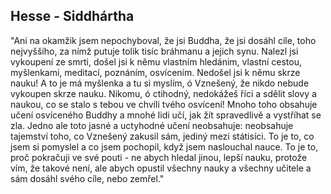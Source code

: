 ## Hesse - Siddhártha

"Ani na okamžik jsem nepochyboval, že jsi Buddha, že jsi dosáhl cíle, toho nejvyššího, za nímž putuje tolik tisíc bráhmanu a jejich synu.
 Nalezl jsi vykoupení ze smrti, došel jsi k němu vlastním hledánim, vlastní cestou, myšlenkami, meditací, poznáním, osvícením.
 Nedošel jsi k němu skrze nauku!
 A to je má myšlenka a tu si myslím, ó Vznešený, že nikdo nebude vykoupen skrze nauku.
 Nikomu, ó ctihodný, nedokážeš říci a sdělit slovy a naukou, co se stalo s tebou ve chvíli tvého osvícení!
 Mnoho toho obsahuje učení osvíceného Buddhy a mnohé lidi učí, jak žít spravedlivě a vystříhat se zla.
 Jedno ale toto jasné a uctyhodné učení neobsahuje: neobsahuje tajemství toho, co Vznešený zakusil sám, jediný mezi státisíci.
 To je to, co jsem si pomyslel a co jsem pochopil, když jsem naslouchal nauce. 
 To je to, proč pokračuji ve své pouti - ne abych hledal jinou, lepší nauku, protože vím, že takové není, ale abych opustil všechny nauky a všechny učitele a sám dosáhl svého cíle, nebo zemřel."
